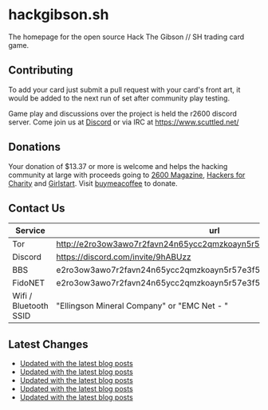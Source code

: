 # hackgibson.sh
The homepage for the open source Hack The Gibson // SH trading card game.


## Contributing

To add your card just submit a pull request with your card's front art, it would be added to the next run of set after community play testing.

Game play and discussions over the project is held the r2600 discord server. Come join us at [Discord](https://discord.com/invite/9hABUzz) or via IRC at https://www.scuttled.net/


## Donations

Your donation of $13.37 or more is welcome and helps the hacking community at large with proceeds going to [2600 Magazine](https://2600.com/), [Hackers for Charity](https://hackersforcharity.org) and [Girlstart](https://girlstart.org).  Visit [buymeacoffee](https://www.buymeacoffee.com/hackgibson.sh) to donate.


## Contact Us

Service | url
-|-
Tor | http://e2ro3ow3awo7r2favn24n65ycc2qmzkoayn5r57e3f56nvjwdcgg32ad.onion
Discord | https://discord.com/invite/9hABUzz
BBS | e2ro3ow3awo7r2favn24n65ycc2qmzkoayn5r57e3f56nvjwdcgg32ad.onion:23
FidoNET | e2ro3ow3awo7r2favn24n65ycc2qmzkoayn5r57e3f56nvjwdcgg32ad.onion:24554
Wifi / Bluetooth SSID | "Ellingson Mineral Company" or "EMC Net - <fidonet address>"

## Latest Changes
<!-- BLOG-POST-LIST:START -->
- [Updated with the latest blog posts](https://github.com/DFW2600/hackgibson.sh/commit/9c656f00bc3b096faab9bf1d480212bae9c9a13b)
- [Updated with the latest blog posts](https://github.com/DFW2600/hackgibson.sh/commit/e6f03c20071bec4c553830f26432e3cc83001851)
- [Updated with the latest blog posts](https://github.com/DFW2600/hackgibson.sh/commit/d10f3ec11a27b47d2d441797f4c15c145dfbd7ca)
- [Updated with the latest blog posts](https://github.com/DFW2600/hackgibson.sh/commit/c6668dbbb86a4452bd1602229c93d26eecd3222f)
- [Updated with the latest blog posts](https://github.com/DFW2600/hackgibson.sh/commit/01c6aaeab3c351baf6ba0957ac72c4c80c78b86c)
<!-- BLOG-POST-LIST:END -->
